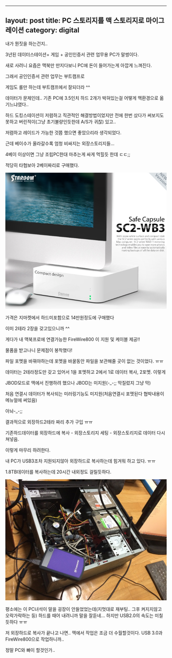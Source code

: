 ----
layout: post
title: PC 스토리지를 맥 스토리지로 마이그레이션
category: digital
----

내가 뭔짓을 하는건지..



3년된 데이터스테이션+ 게임 + 공인인증서 관련 업무용 PC가 말썽이다.



새로 사려니 요즘은 맥북만 만지다보니 PC에 돈이 들어가는게 아깝게 느껴진다.



그래서 공인인증서 관련 업무는 부트캠프로



게임도 롤만 하는데 부트캠프에서 잘되더라 ^^



데이터가 문제인데.. 기존 PC에 3.5인치 하드 2개가 박혀있는걸 어떻게 맥환경으로 옮기느냐였다..



하드 도킹스테이션이 저렴하고 직관적인 해결방법이었지만 전에 한번 샀다가 써보지도 못하고 버린적이(그냥 초기불량인듯한데 A/S가 귀찮) 있고..



저렴하고 레이드가 가능한 것쯤 했으면 좋았으리라 생각되었다.



근데 베이수가 올라갈수록 엄청 비싸지는 외장스토리지들...



4베이 이상이면 그냥 조립PC한대 마추는게 싸게 먹힐듯 한데 ㄷㄷ;;



적당히 타협보아 2베이짜리로 구매했다.

![SC2-WB3](/images/posts/SC2-WB3_01.png)



가격은 지마켓에서 하드미포함으로 14만원정도에 구매했다

이미 2테라 2장을 갖고있으니까 ^^

게다가 내 맥북프로에 연결가능한 FireWire800 이 지원 및 케이블 제공!!



물품을 받고나니 문제점이 봉착했다!



파일 포멧을 바꿔야하는데 포멧을 바꿀동안 파일을 보관해줄 곳이 없는 것이었다. ㅠㅠ

데이터는 2테라정도만 갖고 있어서 1을 포멧하고 2에서 1로 데이터 복사, 2포멧. 이렇게

 JBOD모드로 맥에서 진행하려 했으나 JBOD는 미지원(-_-;; 막질렀지 그냥 막)

처음 연결시 데이터가 복사되는 미러링기능도 미지원(처음연결시 포멧된다 협박내용이 메뉴얼에 써있음)



아놔-_-;;



결과적으로 외장하드2테라 짜리 추가 구입 ㅠㅠ



기존하드데이터를 외장하드에 복사 - 외장스토리지 세팅 - 외장스토리지로 데이터 다시 쳐넣음.



이렇게 마무리 하려한다.



내 PC가 USB3조차 지원되지않아 외장하드로 복사하는데 힘겨워 하고 있다. ㅠㅠ



1.8TB데이터를 복사하는데 20시간 내외정도 걸릴듯하다.


![PC 분해사진](/images/posts/pc_teardown_01.jpg)

평소에는 이 PC녀석이 말을 굉장이 안들었었는데(지멋대로 재부팅.. 그후 켜지지않고 오락가락하는 둥) 하드를 때어 내려니까 말을 잘듣네... 하지만 USB2.0의 속도는 미칠듯하다 ㅠㅠ



저 외장하드로 복사가 끝나고 나면.. 맥에서 작업은 조금 더 수월할것이다. USB 3.0과 FireWire800으로 작업하니까..



정말 PC와 빠이 할것인가..

